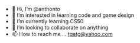 - 👋 Hi, I’m @anthonto
- 👀 I’m interested in learning code and game design
- 🌱 I’m currently learning CS50
- 💞️ I’m looking to collaborate on anything      
- 📫 How to reach me ... tgatg@yahoo.com

<!---
anthonto/anthonto is a ✨ special ✨ repository because its `README.md` (this file) appears on your GitHub profile.
You can click the Preview link to take a look at your changes.
--->
